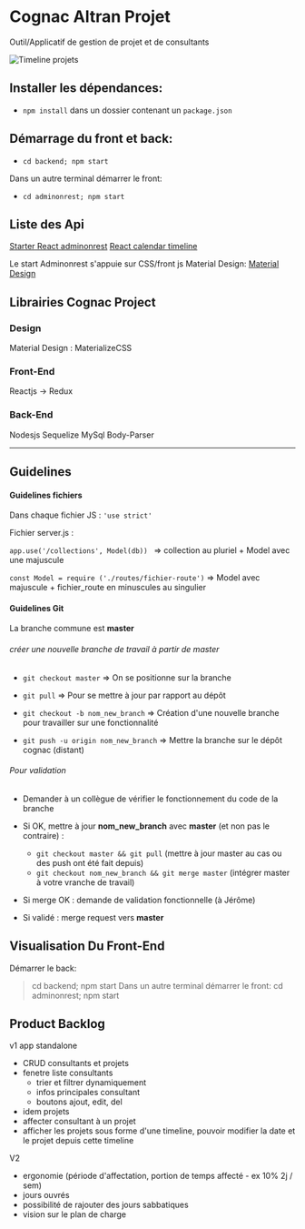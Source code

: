 # Cognac Altran Projet

Outil/Applicatif de gestion de projet et de consultants

![Timeline projets](https://git.altran.com/aso/COGNAC/raw/V1/screenshot/timeline.png)

## Installer les dépendances:
+ `npm install` dans un dossier contenant un `package.json`

## Démarrage du front et back:
+ `cd backend; npm start`

Dans un autre terminal démarrer le front:
+ `cd adminonrest; npm start`

## Liste des Api 

[Starter React adminonrest](https://github.com/marmelab/admin-on-rest/blob/master/docs/Tutorial.md)
[React calendar timeline](https://www.npmjs.com/package/react-calendar-timeline)

Le start Adminonrest s'appuie sur CSS/front js Material Design:
[Material Design](https://material.io/guidelines/)

## Librairies Cognac Project

### Design
Material Design : MaterializeCSS

### Front-End
Reactjs → Redux

### Back-End
Nodesjs
Sequelize
MySql
Body-Parser
___

## Guidelines

#### Guidelines fichiers

Dans chaque fichier JS : `'use strict'`

Fichier server.js :

`app.use('/collections', Model(db)) ` => collection au pluriel + Model avec une majuscule

`const Model = require ('./routes/fichier-route')` => Model avec majuscule + fichier_route en minuscules au singulier

#### Guidelines Git

La branche commune est **master**

###### créer une nouvelle branche de travail à partir de master

+ `git checkout master` => On se positionne sur la branche

+ `git pull` => Pour se mettre à jour par rapport au dépôt

+ `git checkout -b nom_new_branch` => Création d'une nouvelle branche pour travailler sur une fonctionnalité

+ `git push -u origin nom_new_branch` => Mettre la branche sur le dépôt cognac (distant)


###### Pour validation

+ Demander à un collègue de vérifier le fonctionnement du code de la branche

+ Si OK, mettre à jour **nom_new_branch** avec **master** (et non pas le contraire) : 
  - `git checkout master && git pull` (mettre à jour master au cas ou des push ont été fait depuis)
  - `git checkout nom_new_branch && git merge master` (intégrer master à votre vranche de travail)

+ Si merge OK : demande de validation fonctionnelle (à Jérôme)

+ Si validé : merge request vers **master**

## Visualisation Du Front-End
Démarrer le back:
> cd backend; npm start
Dans un autre terminal démarrer le front:
> cd adminonrest; npm start

## Product Backlog

v1 app standalone

- CRUD consultants et projets
- fenetre liste consultants 
  - trier et filtrer dynamiquement
  - infos principales consultant
  - boutons ajout, edit, del
- idem projets
- affecter consultant à un projet
- afficher les projets sous forme d'une timeline, pouvoir modifier la date et le projet depuis cette timeline

V2
  - ergonomie (période d'affectation, portion de temps affecté - ex 10% 2j / sem)
  - jours ouvrés
  - possibilité de rajouter des jours sabbatiques
- vision sur le plan de charge